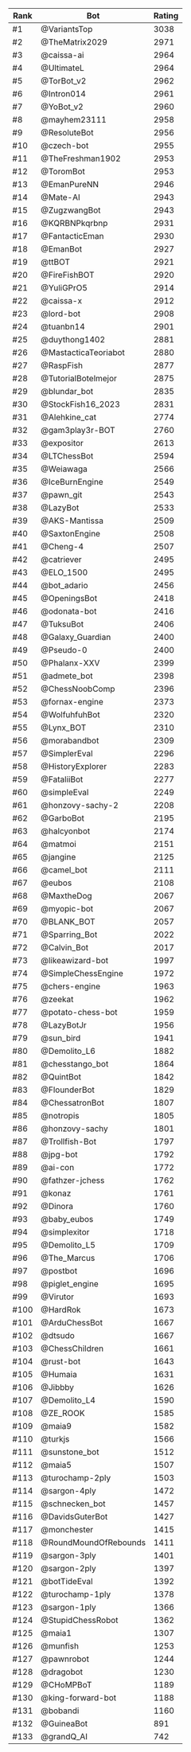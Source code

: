Rank|Bot|Rating
---|---|---
#1|@VariantsTop|3038
#2|@TheMatrix2029|2971
#3|@caissa-ai|2964
#4|@UltimateL|2964
#5|@TorBot_v2|2962
#6|@Intron014|2961
#7|@YoBot_v2|2960
#8|@mayhem23111|2958
#9|@ResoluteBot|2956
#10|@czech-bot|2955
#11|@TheFreshman1902|2953
#12|@ToromBot|2953
#13|@EmanPureNN|2946
#14|@Mate-AI|2943
#15|@ZugzwangBot|2943
#16|@KQRBNPkqrbnp|2931
#17|@FantacticEman|2930
#18|@EmanBot|2927
#19|@ttBOT|2921
#20|@FireFishBOT|2920
#21|@YuliGPrO5|2914
#22|@caissa-x|2912
#23|@lord-bot|2908
#24|@tuanbn14|2901
#25|@duythong1402|2881
#26|@MastacticaTeoriabot|2880
#27|@RaspFish|2877
#28|@TutorialBotelmejor|2875
#29|@blundar_bot|2835
#30|@StockFish16_2023|2831
#31|@Alehkine_cat|2774
#32|@gam3play3r-BOT|2760
#33|@expositor|2613
#34|@LTChessBot|2594
#35|@Weiawaga|2566
#36|@IceBurnEngine|2549
#37|@pawn_git|2543
#38|@LazyBot|2533
#39|@AKS-Mantissa|2509
#40|@SaxtonEngine|2508
#41|@Cheng-4|2507
#42|@catriever|2495
#43|@ELO_1500|2495
#44|@bot_adario|2456
#45|@OpeningsBot|2418
#46|@odonata-bot|2416
#47|@TuksuBot|2406
#48|@Galaxy_Guardian|2400
#49|@Pseudo-0|2400
#50|@Phalanx-XXV|2399
#51|@admete_bot|2398
#52|@ChessNoobComp|2396
#53|@fornax-engine|2373
#54|@WolfuhfuhBot|2320
#55|@Lynx_BOT|2310
#56|@morabandbot|2309
#57|@SimplerEval|2296
#58|@HistoryExplorer|2283
#59|@FataliiBot|2277
#60|@simpleEval|2249
#61|@honzovy-sachy-2|2208
#62|@GarboBot|2195
#63|@halcyonbot|2174
#64|@matmoi|2151
#65|@jangine|2125
#66|@camel_bot|2111
#67|@eubos|2108
#68|@MaxtheDog|2067
#69|@myopic-bot|2067
#70|@BLANK_BOT|2057
#71|@Sparring_Bot|2022
#72|@Calvin_Bot|2017
#73|@likeawizard-bot|1997
#74|@SimpleChessEngine|1972
#75|@chers-engine|1963
#76|@zeekat|1962
#77|@potato-chess-bot|1959
#78|@LazyBotJr|1956
#79|@sun_bird|1941
#80|@Demolito_L6|1882
#81|@chesstango_bot|1864
#82|@QuintBot|1842
#83|@FlounderBot|1829
#84|@ChessatronBot|1807
#85|@notropis|1805
#86|@honzovy-sachy|1801
#87|@Trollfish-Bot|1797
#88|@jpg-bot|1792
#89|@ai-con|1772
#90|@fathzer-jchess|1762
#91|@konaz|1761
#92|@Dinora|1760
#93|@baby_eubos|1749
#94|@simplexitor|1718
#95|@Demolito_L5|1709
#96|@The_Marcus|1706
#97|@postbot|1696
#98|@piglet_engine|1695
#99|@Virutor|1693
#100|@HardRok|1673
#101|@ArduChessBot|1667
#102|@dtsudo|1667
#103|@ChessChildren|1661
#104|@rust-bot|1643
#105|@Humaia|1631
#106|@Jibbby|1626
#107|@Demolito_L4|1590
#108|@ZE_ROOK|1585
#109|@maia9|1582
#110|@turkjs|1566
#111|@sunstone_bot|1512
#112|@maia5|1507
#113|@turochamp-2ply|1503
#114|@sargon-4ply|1472
#115|@schnecken_bot|1457
#116|@DavidsGuterBot|1427
#117|@monchester|1415
#118|@RoundMoundOfRebounds|1411
#119|@sargon-3ply|1401
#120|@sargon-2ply|1397
#121|@botTideEval|1392
#122|@turochamp-1ply|1378
#123|@sargon-1ply|1366
#124|@StupidChessRobot|1362
#125|@maia1|1307
#126|@munfish|1253
#127|@pawnrobot|1244
#128|@dragobot|1230
#129|@CHoMPBoT|1189
#130|@king-forward-bot|1188
#131|@bobandi|1160
#132|@GuineaBot|891
#133|@grandQ_AI|742
